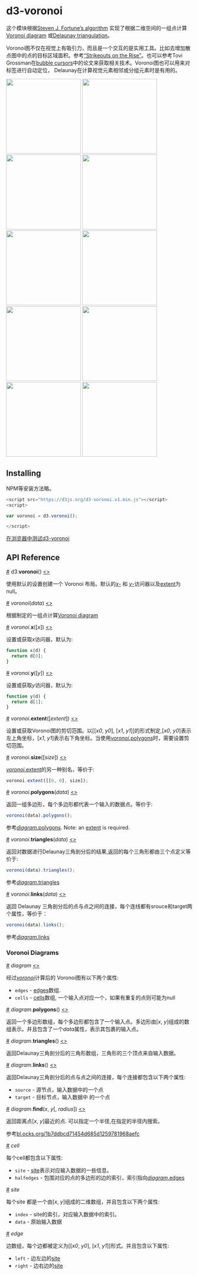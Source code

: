 # d3-voronoi

这个模块根据[Steven J. Fortune’s algorithm](https://en.wikipedia.org/wiki/Fortune's_algorithm) 实现了根据二维空间的一组点计算 [Voronoi diagram](https://en.wikipedia.org/wiki/Voronoi_diagram) 或[Delaunay triangulation](https://en.wikipedia.org/wiki/Delaunay_triangulation)。

Voronoi图不仅在视觉上有吸引力，而且是一个交互的是实用工具。比如去增加散点图中的点的目标区域面积。参考[“Strikeouts on the Rise”](http://www.nytimes.com/interactive/2013/03/29/sports/baseball/Strikeouts-Are-Still-Soaring.html)。也可以参考Tovi Grossman在[bubble cursors](http://www.tovigrossman.com/BubbleCursor)中的论文来获取相关技术。Voronoi图也可以用来对标签进行自动定位， Delaunay在计算视觉元素相邻或分组元素时是有用的。


<a href="http://bl.ocks.org/mbostock/6675193"><img src="http://bl.ocks.org/mbostock/raw/6675193/thumbnail.png" width="202"></a>
<a href="http://bl.ocks.org/mbostock/4060366"><img src="http://bl.ocks.org/mbostock/raw/4060366/thumbnail.png" width="202"></a>
<a href="http://bl.ocks.org/mbostock/4341156"><img src="http://bl.ocks.org/mbostock/raw/4341156/thumbnail.png" width="202"></a>
<a href="http://bl.ocks.org/mbostock/4360892"><img src="http://bl.ocks.org/mbostock/raw/4360892/thumbnail.png" width="202"></a>
<a href="http://bl.ocks.org/mbostock/7608400"><img src="http://bl.ocks.org/mbostock/raw/7608400/thumbnail.png" width="202"></a>
<a href="http://bl.ocks.org/mbostock/4636377"><img src="http://bl.ocks.org/mbostock/raw/4636377/thumbnail.png" width="202"></a>
<a href="http://bl.ocks.org/mbostock/1073373"><img src="http://bl.ocks.org/mbostock/raw/1073373/thumbnail.png" width="202"></a>
<a href="http://bl.ocks.org/mbostock/8033015"><img src="http://bl.ocks.org/mbostock/raw/8033015/thumbnail.png" width="202"></a>
<a href="http://bl.ocks.org/mbostock/c6966db1fcb0ed2988da"><img src="http://bl.ocks.org/mbostock/raw/c6966db1fcb0ed2988da/thumbnail.png" width="202"></a>
<a href="http://bl.ocks.org/mbostock/ec10387f24c1fad2acac3bc11eb218a5"><img src="http://bl.ocks.org/mbostock/raw/ec10387f24c1fad2acac3bc11eb218a5/thumbnail.png" width="202"></a>

## Installing

NPM等安装方法略。


```js
<script src="https://d3js.org/d3-voronoi.v1.min.js"></script>
<script>

var voronoi = d3.voronoi();

</script>
```

[在浏览器中测试d3-voronoi](https://tonicdev.com/npm/d3-voronoi)

## API Reference

<a name="voronoi" href="#voronoi">#</a> d3.<b>voronoi</b>() [<>](https://github.com/d3/d3-voronoi/blob/master/src/voronoi.js "Source")

使用默认的设置创建一个 Voronoi 布局。默认的[*x*-](#voronoi_x) 和 [*y*-](#voronoi_y)访问器以及[extent](#voronoi_extent)为null。

<a name="_voronoi" href="#_voronoi">#</a> <i>voronoi</i>(<i>data</i>) [<>](https://github.com/d3/d3-voronoi/blob/master/src/voronoi.js#L10 "Source")

根据制定的一组点计算[Voronoi diagram](#voronoi-diagrams)

<a name="voronoi_x" href="#voronoi_x">#</a> <i>voronoi</i>.<b>x</b>([<i>x</i>]) [<>](https://github.com/d3/d3-voronoi/blob/master/src/voronoi.js#L31 "Source")

设置或获取*x*访问器，默认为:

```js
function x(d) {
  return d[0];
}
```

<a name="voronoi_y" href="#voronoi_y">#</a> <i>voronoi</i>.<b>y</b>([<i>y</i>]) [<>](https://github.com/d3/d3-voronoi/blob/master/src/voronoi.js#L35 "Source")

设置或获取*y*访问器，默认为:

```js
function y(d) {
  return d[1];
}
```

<a name="voronoi_extent" href="#voronoi_extent">#</a> <i>voronoi</i>.<b>extent</b>([<i>extent</i>]) [<>](https://github.com/d3/d3-voronoi/blob/master/src/voronoi.js#L39 "Source")

设置或获取Voronoi图的剪切范围。以\[\[<i>x0</i>, <i>y0</i>\], \[<i>x1</i>, <i>y1</i>\]\]的形式制定,\[<i>x0</i>, <i>y0</i>\]表示左上角坐标，\[<i>x1</i>, <i>y1</i>\]表示右下角坐标。当使用[*voronoi*.polygons](#voronoi_polygons)时，需要设置剪切范围。

<a name="voronoi_size" href="#voronoi_size">#</a> <i>voronoi</i>.<b>size</b>([<i>size</i>]) [<>](https://github.com/d3/d3-voronoi/blob/master/src/voronoi.js#L43 "Source")

[*voronoi*.extent](#voronoi_extent)的另一种别名，等价于:

```js
voronoi.extent([[0, 0], size]);
```

<a name="voronoi_polygons" href="#voronoi_polygons">#</a> <i>voronoi</i>.<b>polygons</b>(<i>data</i>) [<>](https://github.com/d3/d3-voronoi/blob/master/src/voronoi.js#L19 "Source")

返回一组多边形，每个多边形都代表一个输入的数据点。等价于:

```js
voronoi(data).polygons();
```

参考[*diagram*.polygons](#diagram_polygons). Note: an [extent](#voronoi_extent) is required.

<a name="voronoi_triangles" href="#voronoi_triangles">#</a> <i>voronoi</i>.<b>triangles</b>(<i>data</i>) [<>](https://github.com/d3/d3-voronoi/blob/master/src/voronoi.js#L27 "Source")

返回对数据进行Delaunay三角剖分后的结果,返回的每个三角形都由三个点定义等价于:

```js
voronoi(data).triangles();
```

参考[*diagram*.triangles](#diagram_triangles)

<a name="voronoi_links" href="#voronoi_links">#</a> <i>voronoi</i>.<b>links</b>(<i>data</i>) [<>](https://github.com/d3/d3-voronoi/blob/master/src/voronoi.js#L23 "Source")


返回 Delaunay 三角剖分后的点与点之间的连接，每个连线都有srouce和target两个属性，等价于：

```js
voronoi(data).links();
```

参考[*diagram*.links](#diagram_links)

### Voronoi Diagrams

<a name="diagram" href="#diagram">#</a> <i>diagram</i> [<>](https://github.com/d3/d3-voronoi/blob/master/src/Diagram.js "Source")

经过[*voronoi*](#_voronoi)计算后的 Voronoi图有以下两个属性:

* `edges` - [edges](#diagram_edge)数组.
* `cells` - [cells](#diagram_cell)数组, 一个输入点对应一个，如果有重复的点则可能为null

<a name="diagram_polygons" href="#diagram_polygons">#</a> <i>diagram</i>.<b>polygons</b>() [<>](https://github.com/d3/d3-voronoi/blob/master/src/Diagram.js#L72 "Source")

返回一个多边形数组，每个多边形都包含了一个输入点。多边形由\[*x*, *y*\]组成的数组表示。并且包含了一个*data*属性，表示其包裹的输入点。

<a name="diagram_triangles" href="#diagram_triangles">#</a> <i>diagram</i>.<b>triangles</b>() [<>](https://github.com/d3/d3-voronoi/blob/master/src/Diagram.js#L82 "Source")

返回Delaunay三角剖分后的三角形数组，三角形的三个顶点来自输入数据。

<a name="diagram_links" href="#diagram_links">#</a> <i>diagram</i>.<b>links</b>() [<>](https://github.com/d3/d3-voronoi/blob/master/src/Diagram.js#L108 "Source")

返回Delaunay三角剖分后的点与点之间的连接，每个连接都包含以下两个属性:

* `source` - 源节点，输入数据中的一个点
* `target` - 目标节点，输入数据中 的一个点

<a name="diagram_find" href="#diagram_find">#</a> <i>diagram</i>.<b>find</b>(<i>x</i>, <i>y</i>[, <i>radius</i>]) [<>](https://github.com/d3/d3-voronoi/blob/master/src/Diagram.js#L119 "Source")

返回距离点\[*x*, *y*\]最近的点. 可以指定一个半径,在指定的半径内搜索。

参考[bl.ocks.org/1b7ddbcd71454d685d1259781968aefc](http://bl.ocks.org/Fil/1b7ddbcd71454d685d1259781968aefc)

<a name="cell" href="#cell">#</a> <i>cell</i>

每个cell都包含以下属性:

* `site` - [site](#site)表示对应输入数据的一些信息。
* `halfedges` - 包围对应的点的多边形的边的索引，索引指向[*diagram*.edges](#diagram)

<a name="site" href="#site">#</a> <i>site</i>

每个site 都是一个由\[*x*, *y*\]组成的二维数组，并且包含以下两个属性:

* `index` - site的索引，对应输入数据中的索引。
* `data` - 原始输入数据

<a name="edge" href="#edge">#</a> <i>edge</i>

边数组，每个边都被定义为\[\[*x0*, *y0*\], \[*x1*, *y1*\]\]形式。并且包含以下属性:


* `left` - 边左边的[site](#site)
* `right` - 边右边的[site](#site)
